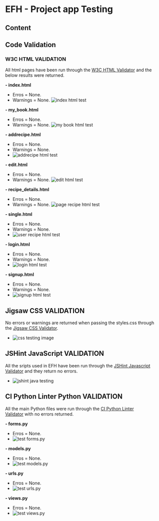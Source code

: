 # EFH - Project app Testing

## Content

## Code Validation

### W3C HTML VALIDATION
All html pages have been run through the [W3C HTML Validator](https://validator.w3.org/) and the below results were returned.

**- index.html**
* Erros = None.
* Warnings = None.
![index html test](Docs/Readme_images/testing/home_page_test_html.png)

**- my_book.html**
* Erros = None.
* Warnings = None.
![my book html test](Docs/Readme_images/testing/my_book_test_html.png)

**- addrecipe.html**
* Erros = None.
* Warnings = None.
* ![addrecipe html test](Docs/Readme_images/testing/added_recipe_test_html.png)

**- edit.html**
* Erros = None.
* Warnings = None.
![edit html test](Docs/Readme_images/testing/edit_recipe_test-html.png)

**- recipe_details.html**
* Erros = None.
* Warnings = None.
![page recipe html test](Docs/Readme_images/testing/page_recipe_test_html.png)

**- single.html**
* Erros = None.
* Warnings = None.
* ![user recipe html test](Docs/Readme_images/testing/user_recipe_details_html.png)

**- login.html**
* Erros = None.
* Warnings = None.
* ![login html test](Docs/Readme_images/testing/sign_in_test_html.png)

**- signup.html**
* Erros = None.
* Warnings = None.
* ![signup html test](Docs/Readme_images/testing/sign_up_test_html.png)

## Jigsaw CSS VALIDATION
No errors or warnings are returned when passing the styles.css through the [Jigsaw CSS Validator](https://jigsaw.w3.org/css-validator/).

* ![css testing image](Docs/Readme_images/testing/css_validator_test_results.png)

## JSHint JavaScript VALIDATION
All the sripts used in EFH have been run through the [JSHint Javascript Validator](https://jshint.com/) and they return no errors.

* ![jshint java testing](Docs/Readme_images/testing/jshint_test_result.png)

## CI Python Linter Python VALIDATION 
All the main Python files were run through the [CI Python Linter Validator](https://pep8ci.herokuapp.com/) with no errors returned.

**- forms.py**
* Erros = None.
* ![test forms.py](Docs/Readme_images/testing/forms_test_python.png)

**- models.py**
* Erros = None.
* ![test models.py](Docs/Readme_images/testing/models_test_python.png)

**- urls.py**
* Erros = None.
* ![test urls.py](Docs/Readme_images/testing/ursl_test_python.png)

**- views.py**
* Erros = None.
* ![test views.py](Docs/Readme_images/testing/views_test_python.png)
